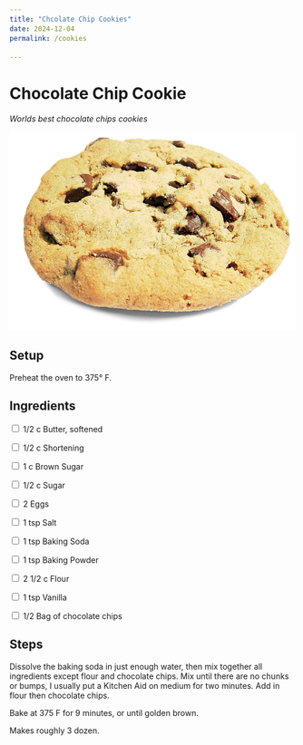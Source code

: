 ```yaml
---
title: "Chcolate Chip Cookies"
date: 2024-12-04
permalink: /cookies

---
```


# Chocolate Chip Cookie

_Worlds best chocolate chips cookies_

![Chocolate Chip Cookie](cookie.jpg)

## Setup
Preheat the oven to 375&deg; F.

## Ingredients

<input type="checkbox"/> 1/2 c Butter, softened

<input type="checkbox"/> 1/2 c Shortening

<input type="checkbox"/> 1 c Brown Sugar

<input type="checkbox"/> 1/2 c Sugar

<input type="checkbox"/> 2 Eggs

<input type="checkbox"/> 1 tsp Salt

<input type="checkbox"/> 1 tsp Baking Soda

<input type="checkbox"/> 1 tsp Baking Powder

<input type="checkbox"/> 2 1/2 c Flour

<input type="checkbox"/> 1 tsp Vanilla

<input type="checkbox"/> 1/2 Bag of chocolate chips

## Steps
Dissolve the baking soda in just enough water, then mix together all ingredients except flour and chocolate chips. Mix until there are no chunks or bumps, I usually put a Kitchen Aid on medium for two minutes. Add in flour then chocolate chips.

Bake at 375 F for 9 minutes, or until golden brown.

Makes roughly 3 dozen.
